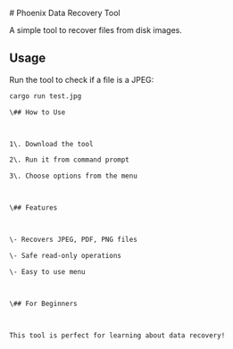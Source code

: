 \# Phoenix Data Recovery Tool



A simple tool to recover files from disk images.

## Usage
Run the tool to check if a file is a JPEG:
```bash
cargo run test.jpg

\## How to Use



1\. Download the tool

2\. Run it from command prompt

3\. Choose options from the menu



\## Features



\- Recovers JPEG, PDF, PNG files

\- Safe read-only operations

\- Easy to use menu



\## For Beginners



This tool is perfect for learning about data recovery!

